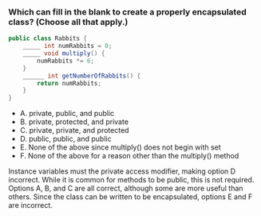 ### Which can fill in the blank to create a properly encapsulated class? (Choose all that apply.)

```java
public class Rabbits {
    _____ int numRabbits = 0;
    _____ void multiply() {
        numRabbits *= 6;
    }
    ______ int getNumberOfRabbits() {
        return numRabbits;
    }
}
```


* A. private, public, and public
* B. private, protected, and private
* C. private, private, and protected
* D. public, public, and public
* E. None of the above since multiply() does not begin with set
* F. None of the above for a reason other than the multiply() method

Instance variables must the private access modifier,
making option D incorrect. While it is common for methods to be public, this is not required.
Options A, B, and C are all correct, although some are more useful than others.
Since the class can be written to be encapsulated, options E and F are incorrect.